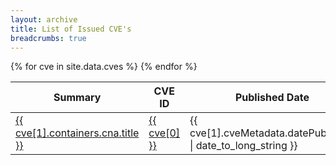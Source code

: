 ```yaml
---
layout: archive
title: List of Issued CVE's
breadcrumbs: true
---
```


<table>
  <thead>
    <tr>
      <th>Summary</th>
      <th>CVE ID</th>
      <th>Published Date</th>
      <th>Last Updated</th>
    </tr>
  </thead>
  <tbody>
    <!-- TODO: Remove Test CVEs -->
    {% for cve in site.data.cves %}
      <tr>
        <td>
          <a href="{{ site.baseurl }}/cves/{{ cve[0] | downcase }}.html">
            {{ cve[1].containers.cna.title }}
          </a>
        </td>
        <td>
          <a href="{{ cve[0] | downcase }}.html">
            {{ cve[0] }}
          </a>
        </td>
        <td>{{ cve[1].cveMetadata.datePublished | date_to_long_string }}</td>
        <td>{{ cve[1].cveMetadata.dateUpdated | date_to_long_string }}</td>
      </tr>
    {% endfor %}
  </tbody>
</table>